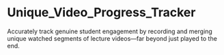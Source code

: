 # Unique_Video_Progress_Tracker
Accurately track genuine student engagement by recording and merging unique watched segments of lecture videos—far beyond just played to the end.

